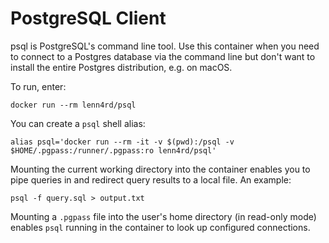 # PostgreSQL Client

psql is PostgreSQL's command line tool. Use this container when you need to connect to a Postgres database via the command line but don't want to install the entire Postgres distribution, e.g. on macOS.

To run, enter:

`docker run --rm lenn4rd/psql`

You can create a `psql` shell alias:

`alias psql='docker run --rm -it -v $(pwd):/psql -v $HOME/.pgpass:/runner/.pgpass:ro lenn4rd/psql'`

Mounting the current working directory into the container enables you to pipe queries in and redirect query results to a local file. An example:

`psql -f query.sql > output.txt`

Mounting a `.pgpass` file into the user's home directory (in read-only mode) enables `psql` running in the container to look up configured connections.
